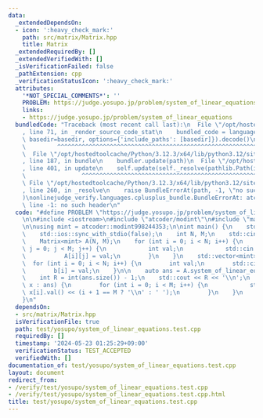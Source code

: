 ```yaml
---
data:
  _extendedDependsOn:
  - icon: ':heavy_check_mark:'
    path: src/matrix/Matrix.hpp
    title: Matrix
  _extendedRequiredBy: []
  _extendedVerifiedWith: []
  _isVerificationFailed: false
  _pathExtension: cpp
  _verificationStatusIcon: ':heavy_check_mark:'
  attributes:
    '*NOT_SPECIAL_COMMENTS*': ''
    PROBLEM: https://judge.yosupo.jp/problem/system_of_linear_equations
    links:
    - https://judge.yosupo.jp/problem/system_of_linear_equations
  bundledCode: "Traceback (most recent call last):\n  File \"/opt/hostedtoolcache/Python/3.12.3/x64/lib/python3.12/site-packages/onlinejudge_verify/documentation/build.py\"\
    , line 71, in _render_source_code_stat\n    bundled_code = language.bundle(stat.path,\
    \ basedir=basedir, options={'include_paths': [basedir]}).decode()\n          \
    \         ^^^^^^^^^^^^^^^^^^^^^^^^^^^^^^^^^^^^^^^^^^^^^^^^^^^^^^^^^^^^^^^^^^^^^^^^^^^^^^^^^\n\
    \  File \"/opt/hostedtoolcache/Python/3.12.3/x64/lib/python3.12/site-packages/onlinejudge_verify/languages/cplusplus.py\"\
    , line 187, in bundle\n    bundler.update(path)\n  File \"/opt/hostedtoolcache/Python/3.12.3/x64/lib/python3.12/site-packages/onlinejudge_verify/languages/cplusplus_bundle.py\"\
    , line 401, in update\n    self.update(self._resolve(pathlib.Path(included), included_from=path))\n\
    \                ^^^^^^^^^^^^^^^^^^^^^^^^^^^^^^^^^^^^^^^^^^^^^^^^^^^^^^^^^\n \
    \ File \"/opt/hostedtoolcache/Python/3.12.3/x64/lib/python3.12/site-packages/onlinejudge_verify/languages/cplusplus_bundle.py\"\
    , line 260, in _resolve\n    raise BundleErrorAt(path, -1, \"no such header\"\
    )\nonlinejudge_verify.languages.cplusplus_bundle.BundleErrorAt: atcoder/modint:\
    \ line -1: no such header\n"
  code: "#define PROBLEM \"https://judge.yosupo.jp/problem/system_of_linear_equations\"\
    \n\n#include <iostream>\n#include \"atcoder/modint\"\n#include \"matrix/Matrix.hpp\"\
    \n\nusing mint = atcoder::modint998244353;\n\nint main() {\n    std::cin.tie(0);\n\
    \    std::ios::sync_with_stdio(false);\n    int N, M;\n    std::cin >> N >> M;\n\
    \    Matrix<mint> A(N, M);\n    for (int i = 0; i < N; i++) {\n        for (int\
    \ j = 0; j < M; j++) {\n            int val;\n            std::cin >> val;\n \
    \           A[i][j] = val;\n        }\n    }\n    std::vector<mint> b(N);\n  \
    \  for (int i = 0; i < N; i++) {\n        int val;\n        std::cin >> val;\n\
    \        b[i] = val;\n    }\n\n    auto ans = A.system_of_linear_equations(b);\n\
    \    int R = int(ans.size()) - 1;\n    std::cout << R << '\\n';\n    for (auto&\
    \ x : ans) {\n        for (int i = 0; i < M; i++) {\n            std::cout <<\
    \ x[i].val() << (i + 1 == M ? '\\n' : ' ');\n        }\n    }\n    return 0;\n\
    }\n"
  dependsOn:
  - src/matrix/Matrix.hpp
  isVerificationFile: true
  path: test/yosupo/system_of_linear_equations.test.cpp
  requiredBy: []
  timestamp: '2024-05-23 01:25:29+09:00'
  verificationStatus: TEST_ACCEPTED
  verifiedWith: []
documentation_of: test/yosupo/system_of_linear_equations.test.cpp
layout: document
redirect_from:
- /verify/test/yosupo/system_of_linear_equations.test.cpp
- /verify/test/yosupo/system_of_linear_equations.test.cpp.html
title: test/yosupo/system_of_linear_equations.test.cpp
---
```

